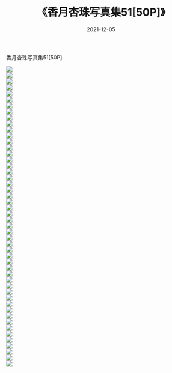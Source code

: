 ﻿---
layout: post
title:  《香月杏珠写真集51[50P]》
date:   2021-12-05
img: http://img.660000.xyz/Sharelink/性感/2021/香月杏珠写真集51[50P]/000.jpg
categories: [美女, 清纯, 唯美]
---

香月杏珠写真集51[50P]

  ![](http://img.660000.xyz/Sharelink/性感/2021/香月杏珠写真集51[50P]/001.jpg) <br> ![](http://img.660000.xyz/Sharelink/性感/2021/香月杏珠写真集51[50P]/002.jpg) <br> ![](http://img.660000.xyz/Sharelink/性感/2021/香月杏珠写真集51[50P]/003.jpg) <br> ![](http://img.660000.xyz/Sharelink/性感/2021/香月杏珠写真集51[50P]/004.jpg) <br> ![](http://img.660000.xyz/Sharelink/性感/2021/香月杏珠写真集51[50P]/005.jpg) <br> ![](http://img.660000.xyz/Sharelink/性感/2021/香月杏珠写真集51[50P]/006.jpg) <br> ![](http://img.660000.xyz/Sharelink/性感/2021/香月杏珠写真集51[50P]/007.jpg) <br> ![](http://img.660000.xyz/Sharelink/性感/2021/香月杏珠写真集51[50P]/008.jpg) <br> ![](http://img.660000.xyz/Sharelink/性感/2021/香月杏珠写真集51[50P]/009.jpg) <br> ![](http://img.660000.xyz/Sharelink/性感/2021/香月杏珠写真集51[50P]/010.jpg) <br> ![](http://img.660000.xyz/Sharelink/性感/2021/香月杏珠写真集51[50P]/011.jpg) <br> ![](http://img.660000.xyz/Sharelink/性感/2021/香月杏珠写真集51[50P]/012.jpg) <br> ![](http://img.660000.xyz/Sharelink/性感/2021/香月杏珠写真集51[50P]/013.jpg) <br> ![](http://img.660000.xyz/Sharelink/性感/2021/香月杏珠写真集51[50P]/014.jpg) <br> ![](http://img.660000.xyz/Sharelink/性感/2021/香月杏珠写真集51[50P]/015.jpg) <br> ![](http://img.660000.xyz/Sharelink/性感/2021/香月杏珠写真集51[50P]/016.jpg) <br> ![](http://img.660000.xyz/Sharelink/性感/2021/香月杏珠写真集51[50P]/017.jpg) <br> ![](http://img.660000.xyz/Sharelink/性感/2021/香月杏珠写真集51[50P]/018.jpg) <br> ![](http://img.660000.xyz/Sharelink/性感/2021/香月杏珠写真集51[50P]/019.jpg) <br> ![](http://img.660000.xyz/Sharelink/性感/2021/香月杏珠写真集51[50P]/020.jpg) <br> ![](http://img.660000.xyz/Sharelink/性感/2021/香月杏珠写真集51[50P]/021.jpg) <br> ![](http://img.660000.xyz/Sharelink/性感/2021/香月杏珠写真集51[50P]/022.jpg) <br> ![](http://img.660000.xyz/Sharelink/性感/2021/香月杏珠写真集51[50P]/023.jpg) <br> ![](http://img.660000.xyz/Sharelink/性感/2021/香月杏珠写真集51[50P]/024.jpg) <br> ![](http://img.660000.xyz/Sharelink/性感/2021/香月杏珠写真集51[50P]/025.jpg) <br> ![](http://img.660000.xyz/Sharelink/性感/2021/香月杏珠写真集51[50P]/026.jpg) <br> ![](http://img.660000.xyz/Sharelink/性感/2021/香月杏珠写真集51[50P]/027.jpg) <br> ![](http://img.660000.xyz/Sharelink/性感/2021/香月杏珠写真集51[50P]/028.jpg) <br> ![](http://img.660000.xyz/Sharelink/性感/2021/香月杏珠写真集51[50P]/029.jpg) <br> ![](http://img.660000.xyz/Sharelink/性感/2021/香月杏珠写真集51[50P]/030.jpg) <br> ![](http://img.660000.xyz/Sharelink/性感/2021/香月杏珠写真集51[50P]/031.jpg) <br> ![](http://img.660000.xyz/Sharelink/性感/2021/香月杏珠写真集51[50P]/032.jpg) <br> ![](http://img.660000.xyz/Sharelink/性感/2021/香月杏珠写真集51[50P]/033.jpg) <br> ![](http://img.660000.xyz/Sharelink/性感/2021/香月杏珠写真集51[50P]/034.jpg) <br> ![](http://img.660000.xyz/Sharelink/性感/2021/香月杏珠写真集51[50P]/035.jpg) <br> ![](http://img.660000.xyz/Sharelink/性感/2021/香月杏珠写真集51[50P]/036.jpg) <br> ![](http://img.660000.xyz/Sharelink/性感/2021/香月杏珠写真集51[50P]/037.jpg) <br> ![](http://img.660000.xyz/Sharelink/性感/2021/香月杏珠写真集51[50P]/038.jpg) <br> ![](http://img.660000.xyz/Sharelink/性感/2021/香月杏珠写真集51[50P]/039.jpg) <br> ![](http://img.660000.xyz/Sharelink/性感/2021/香月杏珠写真集51[50P]/040.jpg) <br> ![](http://img.660000.xyz/Sharelink/性感/2021/香月杏珠写真集51[50P]/041.jpg) <br> ![](http://img.660000.xyz/Sharelink/性感/2021/香月杏珠写真集51[50P]/042.jpg) <br> ![](http://img.660000.xyz/Sharelink/性感/2021/香月杏珠写真集51[50P]/043.jpg) <br> ![](http://img.660000.xyz/Sharelink/性感/2021/香月杏珠写真集51[50P]/044.jpg) <br> ![](http://img.660000.xyz/Sharelink/性感/2021/香月杏珠写真集51[50P]/045.jpg) <br> ![](http://img.660000.xyz/Sharelink/性感/2021/香月杏珠写真集51[50P]/046.jpg) <br> ![](http://img.660000.xyz/Sharelink/性感/2021/香月杏珠写真集51[50P]/047.jpg) <br> ![](http://img.660000.xyz/Sharelink/性感/2021/香月杏珠写真集51[50P]/048.jpg) <br> ![](http://img.660000.xyz/Sharelink/性感/2021/香月杏珠写真集51[50P]/049.jpg) <br> ![](http://img.660000.xyz/Sharelink/性感/2021/香月杏珠写真集51[50P]/050.jpg) <br>